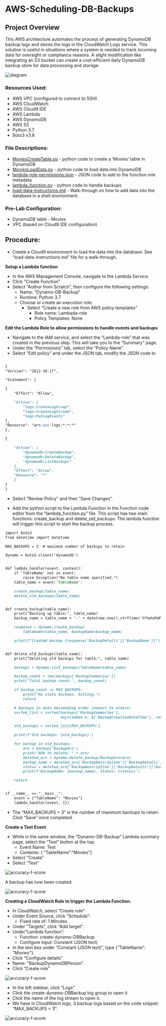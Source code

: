 # AWS-Scheduling-DB-Backups

## Project Overview

This AWS architecture automates the process of generating DynamoDB backup logs and stores the logs in the CloudWatch Logs service. This solution is useful in situations where a system is needed to track incoming data for oversight or compliance reasons. A slight modification like integrating an S3 bucket can create a cost-efficient daily DynamoDB backup store for data processing and storage.

![diagram](/img/diagram.png)

### Resources Used:

- AWS VPC (configured to connect to SSH)
- AWS CloudWatch
- AWS Cloud9 IDE
- AWS Lambda
- AWS DynamoDB
- AWS S3
- Python 3.7
- Boto3 v3.6


### File Descriptions:

- [MoviesCreateTable.py](https://github.com/lizgarseeyah/AWS-Scheduling-DB-Backups/blob/master/DynamoDB/MoviesCreateTable.py) - python code to create a ‘Movies’ table in DynamoDB
- [MoviesLoadData.py](https://github.com/lizgarseeyah/AWS-Scheduling-DB-Backups/blob/master/DynamoDB/MoviesLoadData.py) - python code to load data into DynamoDB
- [lambda-role-permissions.json](https://github.com/lizgarseeyah/AWS-Scheduling-DB-Backups/blob/master/lambda-role-permissions.json) - JSON code to add to the function role metadata
- [lambda_function.py](https://github.com/lizgarseeyah/AWS-Scheduling-DB-Backups/blob/master/lambda_function.py) - python code to handle backups
- [load-data-instructions.md](https://github.com/lizgarseeyah/AWS-Scheduling-DB-Backups/blob/master/load-data-instructions.md) - Walk-through on how to add data into the database in a shell envrionment.

### Pre-Lab Configuration:

- DynamoDB table - Movies
- VPC (based on Cloud9 IDE configuration)

## Procedure:

- Create a Cloud9 environment to load the data into the database. See “load-data-instructions.md” file for a walk-through.

**Setup a Lambda function**

  - In the AWS Management Console, navigate to the Lambda Service.
  - Click "Create Function”
  - Select “Author from Scratch”, then configure the following settings:
    - Name: “Dynamo-DB-Backup”
    - Runtime: Python 3.7
    - Choose or create an execution role:
      - Select “Create a new role from AWS policy templates”
        - Role name: Lambada-role
        - Policy Templates: None
        
**Edit the Lambda Role to allow permissions to handle events and backups**

  - Navigate to the IAM service, and select the “Lambda-role” that was created in the previous step. This will take you to the “Summary” page.
  - Under the “Permissions” tab, select the “Policy Name”.
  - Select “Edit policy” and under the JSON tab, modify the JSON code to

```markdown

{
"Version": "2012-10-17",

"Statement": [

{
	"Effect": "Allow",

	"Action": [
		"logs:CreateLogGroup",
		"logs:CreateLogStream",
		"logs:PutLogEvents"
],
"Resource": "arn:aws:logs:*:*:*"
},

{

	"Action": [
		"dynamodb:CreateBackup",
		"dynamodb:DeleteBackup",
		"dynamodb:ListBackups"
	],
	"Effect": "Allow",
	"Resource": "*"
	}
]
}
```

  - Select “Review Policy” and then “Save Changes”.
  
- Add the python script to the Lambda Function in the Function code editor from the “lambda_function.py” file. This script has two main functions: create_backup and delete_old_backups. The lambda function will trigger this script to start the backup process.
 
```markdown
import boto3
from datetime import datetime

MAX_BACKUPS = 3  # maximum number of backups to retain

dynamo = boto3.client('dynamodb')


def lambda_handler(event, context):
    if 'TableName' not in event:
        raise Exception("No table name specified.")
    table_name = event['TableName']

    create_backup(table_name)
    delete_old_backups(table_name)


def create_backup(table_name):
    print("Backing up table:", table_name)
    backup_name = table_name + '-' + datetime.now().strftime('%Y%m%d%H%M%S')

    response = dynamo.create_backup(
        TableName=table_name, BackupName=backup_name)

    print(f"Created backup {response['BackupDetails']['BackupName']}")


def delete_old_backups(table_name):
    print("Deleting old backups for table:", table_name)

    backups = dynamo.list_backups(TableName=table_name)

    backup_count = len(backups['BackupSummaries'])
    print('Total backup count:', backup_count)

    if backup_count <= MAX_BACKUPS:
        print("No stale backups. Exiting.")
        return

    # Backups in date descending order (newest to oldest)
    sorted_list = sorted(backups['BackupSummaries'],
                         key=lambda k: k['BackupCreationDateTime'], reverse=True)

    old_backups = sorted_list[MAX_BACKUPS:]

    print(f'Old backups: {old_backups}')

    for backup in old_backups:
        arn = backup['BackupArn']
        print("ARN to delete: " + arn)
        deleted_arn = dynamo.delete_backup(BackupArn=arn)
        backup_name = deleted_arn['BackupDescription']['BackupDetails']['BackupName']
        status = deleted_arn['BackupDescription']['BackupDetails']['BackupStatus']
        print(f'BackupName: {backup_name}, Status: {status}')

    return


if __name__ == "__main__":
    event = {"TableName": "Movies"}
    lambda_handler(event, {})
```

  - The “MAX_BACKUPS = 3” is the number of maximum backups to retain.
Click “Save” once completed.

**Create a Test Event**
- While in the same window, the “Dynamo-DB-Backup” Lambda summary page,  select the “Test” button at the  top.
  - Event Name: Test
  - Contents: { “TableName”:”Movies”}
- Select “Create”
- Select “Test”

![accuracy-f-score](/img/one.png) 

A backup has now been created:

![accuracy-f-score](/img/two.png) 

**Creating a CloudWatch Rule to trigger the Lambda Function.**

- In CloudWatch, select “Create rule”
- Under Event Source, click “Schedule”:
  - Fixed rate of: 1 Minutes
- Under “Targets”, click “Add target”.
- Under”Lambda function”:
  - Function: create-dynamo-DBBackup
  - Configure input: Constant (JSON text)
- In the text box under “Constant (JSON text)”, type {"TableName": "Movies"}.
- Click “Configure details”
- Name: "BackupDynamoDBPerson".
- Click ”Create rule”

![accuracy-f-score](/img/three.png) 

- In the left sidebar, click “Logs”
- Click the create-dynamo-DBBackup log group to open it.
- Click the name of the log stream to open it.
- We have in CloudWatch logs, 3 backup logs based on the code snippet: “MAX_BACKUPS = 3”.

![accuracy-f-score](/img/four.png) 


